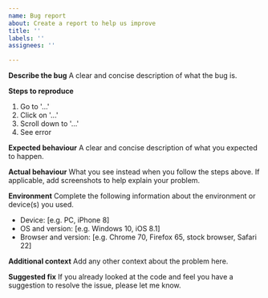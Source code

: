 ```yaml
---
name: Bug report
about: Create a report to help us improve
title: ''
labels: ''
assignees: ''

---
```


<!-- NOTE: This template shall guide you through providing all relevant information about the bug you experienced. Please fill in or remove the sections as applicable and remove this note. -->

**Describe the bug**
A clear and concise description of what the bug is.

**Steps to reproduce**
1. Go to '...'
2. Click on '...'
3. Scroll down to '...'
4. See error

**Expected behaviour**
A clear and concise description of what you expected to happen.

**Actual behaviour**
What you see instead when you follow the steps above.
If applicable, add screenshots to help explain your problem.

**Environment**
Complete the following information about the environment or device(s) you used.
- Device: [e.g. PC, iPhone 8]
- OS and version: [e.g. Windows 10, iOS 8.1]
- Browser and version: [e.g. Chrome 70, Firefox 65, stock browser, Safari 22]

**Additional context**
Add any other context about the problem here.

**Suggested fix**
If you already looked at the code and feel you have a suggestion to resolve the issue, please let me know.
